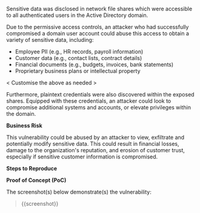 Sensitive data was disclosed in network file shares which were accessible to all authenticated users in the Active Directory domain. 

Due to the permissive access controls, an attacker who had successfully compromised a domain user account could abuse this access to obtain a variety of sensitive data, including:

- Employee PII (e.g., HR records, payroll information)
- Customer data (e.g., contact lists, contract details)
- Financial documents (e.g., budgets, invoices, bank statements)
- Proprietary business plans or intellectual property

< Customise the above as needed > 

Furthermore, plaintext credentials were also discovered within the exposed shares. Equipped with these credentials, an attacker could look to compromise additional systems and accounts, or elevate privileges within the domain.

**Business Risk**

This vulnerability could be abused by an attacker to view, exfiltrate and potentially modify sensitive data. This could result in financial losses, damage to the organization's reputation, and erosion of customer trust, especially if sensitive customer information is compromised.

**Steps to Reproduce**

<Provide numbered steps to reproduce this issue in the context of the in-scope domain>

**Proof of Concept (PoC)**

The screenshot(s) below demonstrate(s) the vulnerability:
>
> {{screenshot}}
